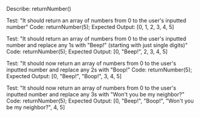 Describe: returnNumber()

Test: "It should return an array of numbers from 0 to the user's inputted number"
Code: returnNumber(5);
Expected Output: [0, 1, 2, 3, 4, 5]

Test: "It should return an array of numbers from 0 to the user's inputted number and replace any 1s with "Beep!" (starting with just single digits)"
Code: returnNumber(5);
Expected Output: [0, "Beep!", 2, 3, 4, 5]

Test: "It should now return an array of numbers from 0 to the user's inputted number and replace any 2s with "Boop!"
Code: returnNumber(5);
Expected Output: [0, "Beep!", "Boop!", 3, 4, 5]

Test: "It should now return an array of numbers from 0 to the user's inputted number and replace any 3s with "Won't you be my neighbor?"
Code: returnNumber(5);
Expected Output: [0, "Beep!", "Boop!", "Won't you be my neighbor?", 4, 5]
